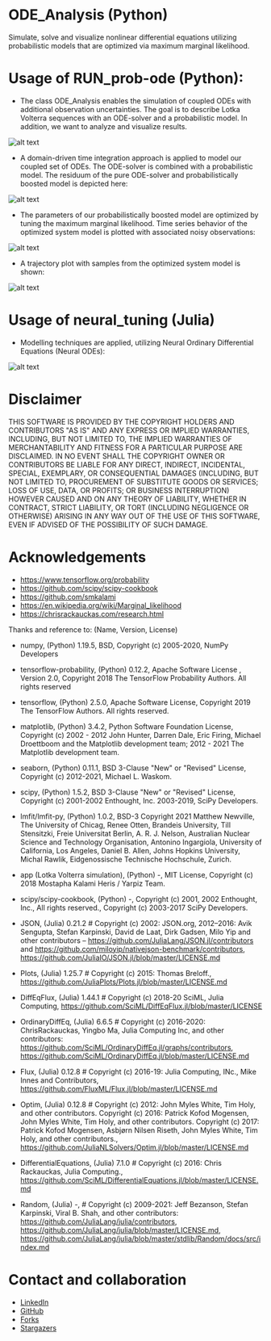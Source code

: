 # ODE_Analysis (Python)
Simulate, solve and visualize nonlinear differential equations utilizing probabilistic models that are optimized via maximum marginal likelihood.        

 
# Usage of RUN_prob-ode (Python):
* The class ODE_Analysis enables the simulation of coupled ODEs with additional observation uncertainties. 
The goal is to describe Lotka Volterra sequences with an ODE-solver and a probabilistic model. 
In addition, we want to analyze and visualize results.

![alt text](https://github.com/christiansimonis/prob-ode/blob/master/vis/direction_field.JPG)


* A domain-driven time integration approach is applied to model our coupled set of ODEs. The ODE-solver is combined with a probabilistic model. The residuum of the pure ODE-solver and probabilistically boosted model is depicted here:

![alt text](https://github.com/christiansimonis/prob-ode/blob/master/vis/residuum.JPG)


* The parameters of our probabilistically boosted model are optimized by tuning the maximum marginal likelihood. Time series behavior of the optimized system model is plotted with associated noisy observations:

![alt text](https://github.com/christiansimonis/prob-ode/blob/master/vis/time_series.JPG)

* A trajectory plot with samples from the optimized system model is shown:

![alt text](https://github.com/christiansimonis/prob-ode/blob/master/vis/trajectory.JPG)


# Usage of neural_tuning (Julia)
* Modelling techniques are applied, utilizing Neural Ordinary Differential Equations (Neural ODEs):

![alt text](https://github.com/christiansimonis/prob-ode/blob/master/vis/neural_ODE.JPG)




        

# Disclaimer
THIS SOFTWARE IS PROVIDED BY THE COPYRIGHT HOLDERS AND CONTRIBUTORS
"AS IS" AND ANY EXPRESS OR IMPLIED WARRANTIES, INCLUDING, BUT NOT
LIMITED TO, THE IMPLIED WARRANTIES OF MERCHANTABILITY AND FITNESS FOR
A PARTICULAR PURPOSE ARE DISCLAIMED. IN NO EVENT SHALL THE COPYRIGHT
OWNER OR CONTRIBUTORS BE LIABLE FOR ANY DIRECT, INDIRECT, INCIDENTAL,
SPECIAL, EXEMPLARY, OR CONSEQUENTIAL DAMAGES (INCLUDING, BUT NOT
LIMITED TO, PROCUREMENT OF SUBSTITUTE GOODS OR SERVICES; LOSS OF USE,
DATA, OR PROFITS; OR BUSINESS INTERRUPTION) HOWEVER CAUSED AND ON ANY
THEORY OF LIABILITY, WHETHER IN CONTRACT, STRICT LIABILITY, OR TORT
(INCLUDING NEGLIGENCE OR OTHERWISE) ARISING IN ANY WAY OUT OF THE USE
OF THIS SOFTWARE, EVEN IF ADVISED OF THE POSSIBILITY OF SUCH DAMAGE.


# Acknowledgements 
* https://www.tensorflow.org/probability
* https://github.com/scipy/scipy-cookbook
* https://github.com/smkalami
* https://en.wikipedia.org/wiki/Marginal_likelihood
* https://chrisrackauckas.com/research.html


Thanks and reference to:
(Name,                                          Version,                      License)  
* numpy, (Python)                               1.19.5,                       BSD,                                         Copyright (c) 2005-2020, NumPy Developers
* tensorflow-probability, (Python)              0.12.2,                       Apache Software License , Version 2.0,       Copyright 2018 The TensorFlow Probability Authors.  All rights reserved
* tensorflow, (Python)                          2.5.0,                        Apache Software License,                     Copyright 2019 The TensorFlow Authors.  All rights reserved.                                                                                                                                                                                                                                                                                                                                                                                                                                                        
* matplotlib, (Python)                          3.4.2,                        Python Software Foundation License,          Copyright (c) 2002 - 2012 John Hunter, Darren Dale, Eric Firing, Michael Droettboom and the Matplotlib development team; 2012 - 2021 The Matplotlib development team.
* seaborn, (Python)                             0.11.1,                       BSD 3-Clause "New" or "Revised" License,     Copyright (c) 2012-2021, Michael L. Waskom.
* scipy, (Python)                               1.5.2,                        BSD 3-Clause "New" or "Revised" License,     Copyright (c) 2001-2002 Enthought, Inc.  2003-2019, SciPy Developers.                         
* lmfit/lmfit-py, (Python)                      1.0.2,                        BSD-3                                        Copyright 2021 Matthew Newville, The University of Chicag, Renee Otten, Brandeis University, Till Stensitzki, Freie Universitat Berlin, A. R. J. Nelson, Australian Nuclear Science and Technology Organisation, Antonino Ingargiola, University of California, Los Angeles, Daniel B. Allen, Johns Hopkins University, Michal Rawlik, Eidgenossische Technische Hochschule, Zurich.
* app (Lotka Volterra simulation), (Python)       -,                          MIT License,                                 Copyright (c) 2018 Mostapha Kalami Heris / Yarpiz Team.
* scipy/scipy-cookbook, (Python)                  -,                          Copyright (c) 2001, 2002 Enthought, Inc.,    All rights reserved., Copyright (c) 2003-2017 SciPy Developers.


* JSON, (Julia)                                 0.21.2                      # Copyright (c) 2002: JSON.org, 2012–2016: Avik Sengupta, Stefan Karpinski, David de Laat, Dirk Gadsen, Milo Yip and other contributors – https://github.com/JuliaLang/JSON.jl/contributors and https://github.com/miloyip/nativejson-benchmark/contributors, https://github.com/JuliaIO/JSON.jl/blob/master/LICENSE.md
* Plots, (Julia)                                1.25.7                      # Copyright (c) 2015: Thomas Breloff., https://github.com/JuliaPlots/Plots.jl/blob/master/LICENSE.md
* DiffEqFlux, (Julia)                           1.44.1                      # Copyright (c) 2018-20 SciML, Julia Computing, https://github.com/SciML/DiffEqFlux.jl/blob/master/LICENSE
* OrdinaryDiffEq, (Julia)                       6.6.5                       # Copyright (c) 2016-2020: ChrisRackauckas, Yingbo Ma, Julia Computing Inc, and other contributors: https://github.com/SciML/OrdinaryDiffEq.jl/graphs/contributors, https://github.com/SciML/OrdinaryDiffEq.jl/blob/master/LICENSE.md
* Flux, (Julia)                                 0.12.8                      # Copyright (c) 2016-19: Julia Computing, INc., Mike Innes and Contributors, https://github.com/FluxML/Flux.jl/blob/master/LICENSE.md
* Optim, (Julia)                                0.12.8                      # Copyright (c) 2012: John Myles White, Tim Holy, and other contributors. Copyright (c) 2016: Patrick Kofod Mogensen, John Myles White, Tim Holy, and other contributors. Copyright (c) 2017: Patrick Kofod Mogensen, Asbjørn Nilsen Riseth, John Myles White, Tim Holy, and other contributors., https://github.com/JuliaNLSolvers/Optim.jl/blob/master/LICENSE.md
* DifferentialEquations, (Julia)                7.1.0                       # Copyright (c) 2016: Chris Rackauckas, Julia Computing., https://github.com/SciML/DifferentialEquations.jl/blob/master/LICENSE.md
* Random, (Julia)                                  -,                       # Copyright (c) 2009-2021: Jeff Bezanson, Stefan Karpinski, Viral B. Shah, and other contributors: https://github.com/JuliaLang/julia/contributors, https://github.com/JuliaLang/julia/blob/master/LICENSE.md, https://github.com/JuliaLang/julia/blob/master/stdlib/Random/docs/src/index.md


# Contact and collaboration
* [LinkedIn](https://www.linkedin.com/in/christiansimonis/)
* [GitHub](https://github.com/login?return_to=%2Fchristiansimonis)
* [Forks](https://github.com/christiansimonis/prob-ode/network/members)
* [Stargazers](https://github.com/christiansimonis/prob-ode/stargazers)

